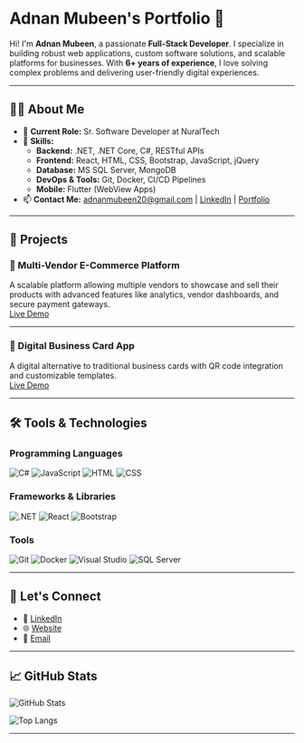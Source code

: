 # Adnan Mubeen's Portfolio 🌟

Hi! I'm **Adnan Mubeen**, a passionate **Full-Stack Developer**. I specialize in building robust web applications, custom software solutions, and scalable platforms for businesses. With **6+ years of experience**, I love solving complex problems and delivering user-friendly digital experiences.

---

## 👨‍💻 About Me

- 🔭 **Current Role:** Sr. Software Developer at NuralTech
- 🌟 **Skills:**  
  - **Backend:** .NET, .NET Core, C#, RESTful APIs  
  - **Frontend:** React, HTML, CSS, Bootstrap, JavaScript, jQuery  
  - **Database:** MS SQL Server, MongoDB  
  - **DevOps & Tools:** Git, Docker, CI/CD Pipelines  
  - **Mobile:** Flutter (WebView Apps)  
- 📫 **Contact Me:** [adnanmubeen20@gmail.com](mailto:adnanmubeen20@gmail.com) | [LinkedIn](https://www.linkedin.com/in/adnan-mubeen) | [Portfolio](https://www.codewithadnan.in)

---

## 🚀 Projects

### 🛒 Multi-Vendor E-Commerce Platform
A scalable platform allowing multiple vendors to showcase and sell their products with advanced features like analytics, vendor dashboards, and secure payment gateways.  
[Live Demo](https://shopzinn.com/)

---

### 📇 Digital Business Card App
A digital alternative to traditional business cards with QR code integration and customizable templates.  
[Live Demo](https://card.digimound.com/card.aspx?user=digimound)

---

## 🛠️ Tools & Technologies

### Programming Languages
![C#](https://img.shields.io/badge/C%23-239120?style=flat-square&logo=c-sharp&logoColor=white)
![JavaScript](https://img.shields.io/badge/JavaScript-F7DF1E?style=flat-square&logo=javascript&logoColor=black)
![HTML](https://img.shields.io/badge/HTML5-E34F26?style=flat-square&logo=html5&logoColor=white)
![CSS](https://img.shields.io/badge/CSS3-1572B6?style=flat-square&logo=css3&logoColor=white)

### Frameworks & Libraries
![.NET](https://img.shields.io/badge/.NET-512BD4?style=flat-square&logo=dotnet&logoColor=white)
![React](https://img.shields.io/badge/React-61DAFB?style=flat-square&logo=react&logoColor=black)
![Bootstrap](https://img.shields.io/badge/Bootstrap-563D7C?style=flat-square&logo=bootstrap&logoColor=white)

### Tools
![Git](https://img.shields.io/badge/Git-F05032?style=flat-square&logo=git&logoColor=white)
![Docker](https://img.shields.io/badge/Docker-2496ED?style=flat-square&logo=docker&logoColor=white)
![Visual Studio](https://img.shields.io/badge/Visual%20Studio-5C2D91?style=flat-square&logo=visual-studio&logoColor=white)
![SQL Server](https://img.shields.io/badge/MS%20SQL-CC2927?style=flat-square&logo=microsoft-sql-server&logoColor=white)

---

## 🤝 Let's Connect
- 💼 [LinkedIn](https://www.linkedin.com/in/adnan-mubeen)
- 🌐 [Website](https://www.codewithadnan.in)
- 📧 [Email](mailto:adnanmubeen20@gmail.com)

---

## 📈 GitHub Stats
![GitHub Stats](https://github-readme-stats.vercel.app/api?username=DeveloperAdnanMubeen&show_icons=true&theme=radical)

![Top Langs](https://github-readme-stats.vercel.app/api/top-langs/?username=DeveloperAdnanMubeen&layout=compact&theme=radical)

---
